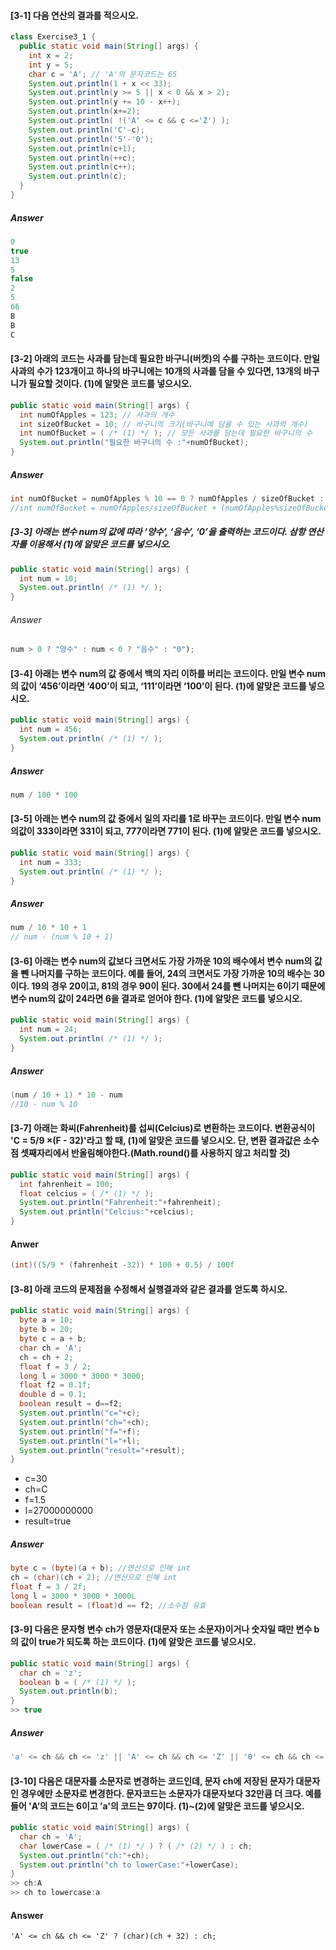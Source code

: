 
#### [3-1] 다음 연산의 결과를 적으시오.
```Java
class Exercise3_1 {
  public static void main(String[] args) {
    int x = 2;
    int y = 5;
    char c = 'A'; // 'A'의 문자코드는 65
    System.out.println(1 + x << 33);
    System.out.println(y >= 5 || x < 0 && x > 2);
    System.out.println(y += 10 - x++);
    System.out.println(x+=2);
    System.out.println( !('A' <= c && c <='Z') );
    System.out.println('C'-c);
    System.out.println('5'-'0');
    System.out.println(c+1);
    System.out.println(++c);
    System.out.println(c++);
    System.out.println(c);
  }
}
```
##### Answer
```Java
0
true
13
5
false
2
5
66
B
B
C
```

#### [3-2] 아래의 코드는 사과를 담는데 필요한 바구니(버켓)의 수를 구하는 코드이다. 만일 사과의 수가 123개이고 하나의 바구니에는 10개의 사과를 담을 수 있다면, 13개의 바구니가 필요할 것이다. (1)에 알맞은 코드를 넣으시오.
```Java
public static void main(String[] args) {
  int numOfApples = 123; // 사과의 개수
  int sizeOfBucket = 10; // 바구니의 크기(바구니에 담을 수 있는 사과의 개수)
  int numOfBucket = ( /* (1) */ ); // 모든 사과를 담는데 필요한 바구니의 수
  System.out.println("필요한 바구니의 수 :"+numOfBucket);
}
```
##### Answer
```Java
int numOfBucket = numOfApples % 10 == 0 ? numOfApples / sizeOfBucket : numOfApples / sizeOfBucket + 1
//int numOfBucket = numOfApples/sizeOfBucket + (numOfApples%sizeOfBucket > 0 ? 1 : 0) ;
```

##### [3-3] 아래는 변수 num의 값에 따라 ‘양수’, ‘음수’, ‘0’을 출력하는 코드이다. 삼항 연산자를 이용해서 (1)에 알맞은 코드를 넣으시오.
```Java
public static void main(String[] args) {
  int num = 10;
  System.out.println( /* (1) */ );
}
```
###### Answer
```Java
num > 0 ? "양수" : num < 0 ? "음수" : "0");
```

#### [3-4] 아래는 변수 num의 값 중에서 백의 자리 이하를 버리는 코드이다. 만일 변수 num의 값이 ‘456’이라면 ‘400’이 되고, ‘111’이라면 ‘100’이 된다. (1)에 알맞은 코드를 넣으시오.
```Java
public static void main(String[] args) {
  int num = 456;
  System.out.println( /* (1) */ );
}
```
##### Answer
```Java
num / 100 * 100
```

#### [3-5] 아래는 변수 num의 값 중에서 일의 자리를 1로 바꾸는 코드이다. 만일 변수 num의값이 333이라면 331이 되고, 777이라면 771이 된다. (1)에 알맞은 코드를 넣으시오.
```Java
public static void main(String[] args) {
  int num = 333;
  System.out.println( /* (1) */ );
}
```
##### Answer
```Java
num / 10 * 10 + 1
// num - (num % 10 + 1)
```

#### [3-6] 아래는 변수 num의 값보다 크면서도 가장 가까운 10의 배수에서 변수 num의 값을 뺀 나머지를 구하는 코드이다. 예를 들어, 24의 크면서도 가장 가까운 10의 배수는 30이다. 19의 경우 20이고, 81의 경우 90이 된다. 30에서 24를 뺀 나머지는 6이기 때문에 변수 num의 값이 24라면 6을 결과로 얻어야 한다. (1)에 알맞은 코드를 넣으시오.
```Java
public static void main(String[] args) {
  int num = 24;
  System.out.println( /* (1) */ );
}
```
##### Answer
```Java
(num / 10 + 1) * 10 - num
//10 - num % 10
```

#### [3-7] 아래는 화씨(Fahrenheit)를 섭씨(Celcius)로 변환하는 코드이다. 변환공식이 'C = 5/9 ×(F - 32)'라고 할 때, (1)에 알맞은 코드를 넣으시오. 단, 변환 결과값은 소수점 셋째자리에서 반올림해야한다.(Math.round()를 사용하지 않고 처리할 것)
```Java
public static void main(String[] args) {
  int fahrenheit = 100;
  float celcius = ( /* (1) */ );
  System.out.println("Fahrenheit:"+fahrenheit);
  System.out.println("Celcius:"+celcius);
}
```
#### Anwer
```Java
(int)((5/9 * (fahrenheit -32)) * 100 + 0.5) / 100f
```

#### [3-8] 아래 코드의 문제점을 수정해서 실행결과와 같은 결과를 얻도록 하시오.
```Java
public static void main(String[] args) {
  byte a = 10;
  byte b = 20;
  byte c = a + b;
  char ch = 'A';
  ch = ch + 2;
  float f = 3 / 2;
  long l = 3000 * 3000 * 3000;
  float f2 = 0.1f;
  double d = 0.1;
  boolean result = d==f2;
  System.out.println("c="+c);
  System.out.println("ch="+ch);
  System.out.println("f="+f);
  System.out.println("l="+l);
  System.out.println("result="+result);
}
```
* c=30
* ch=C
* f=1.5
* l=27000000000
* result=true

##### Answer
```Java
byte c = (byte)(a + b); //연산으로 인해 int
ch = (char)(ch + 2); //연산으로 인해 int
float f = 3 / 2f;
long l = 3000 * 3000 * 3000L
boolean result = (float)d == f2; //소수점 유효
```

#### [3-9] 다음은 문자형 변수 ch가 영문자(대문자 또는 소문자)이거나 숫자일 때만 변수 b의 값이 true가 되도록 하는 코드이다. (1)에 알맞은 코드를 넣으시오.
```Java
public static void main(String[] args) {
  char ch = 'z';
  boolean b = ( /* (1) */ );
  System.out.println(b);
}
>> true
```
##### Answer
```Java
'a' <= ch && ch <= 'z' || 'A' <= ch && ch <= 'Z' || '0' <= ch && ch <= '9'
```

#### [3-10] 다음은 대문자를 소문자로 변경하는 코드인데, 문자 ch에 저장된 문자가 대문자인 경우에만 소문자로 변경한다. 문자코드는 소문자가 대문자보다 32만큼 더 크다. 예를 들어 'A‘의 코드는 6이고 ’a'의 코드는 97이다. (1)~(2)에 알맞은 코드를 넣으시오.
```Java
public static void main(String[] args) {
  char ch = 'A';
  char lowerCase = ( /* (1) */ ) ? ( /* (2) */ ) : ch;
  System.out.println("ch:"+ch);
  System.out.println("ch to lowerCase:"+lowerCase);
}
>> ch:A
>> ch to lowercase:a
```

#### Answer
```
'A' <= ch && ch <= 'Z' ? (char)(ch + 32) : ch;
```
